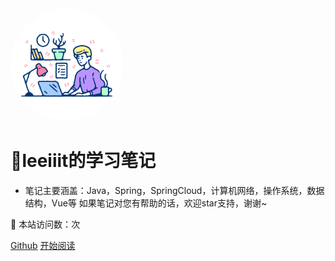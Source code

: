 <img width="180px" style="border-radius: 50%" bor src="/icon/manworks.png">

#   📙leeiiit的学习笔记

- 笔记主要涵盖：Java，Spring，SpringCloud，计算机网络，操作系统，数据结构，Vue等 如果笔记对您有帮助的话，欢迎star支持，谢谢~

:rocket: 本站访问数：<span id="busuanzi_value_site_pv"></span>次

[Github](<https://github.com/leeiiit/blog>)
[开始阅读](README.md)

